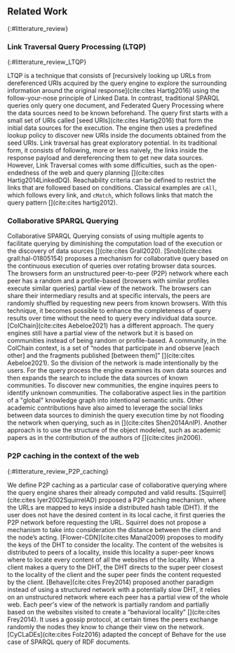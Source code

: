 ## Related Work
{:#litterature_review} 

### Link Traversal Query Processing (LTQP)
{:#litterature_review_LTQP} 

LTQP is a technique that consists of [recursively looking up URLs from dereferenced URIs acquired by the query engine
to explore the surrounding information around the original response](cite:cites Hartig2016) using the follow-your-nose
principle of Linked Data. 
In contrast, traditional SPARQL queries only query one document,
and Federated Query Processing where the data sources need to be known beforehand. 
The query first starts with a small set of URIs called [seed URIs](cite:cites Hartig2016) that form
the initial data sources for the execution.
The engine then uses a predefined lookup policy to discover new URIs inside the documents obtained from the seed URIs.
Link traversal has great exploratory potential.
In its traditional form, it consists of following,
more or less naively, the links inside the response payload and dereferencing them to get new data sources.
However, Link Traversal comes with some difficulties,
such as the open-endedness of the web and query planning [](cite:cites Hartig2014LinkedDQ). 
Reachability criteria can be defined to restrict the links that are followed based on conditions.
Classical examples are `cAll`, which follows every link, and `cMatch`, which follows links that match the query pattern [](cite:cites hartig2012).


### Collaborative SPARQL Querying

Collaborative SPARQL Querying consists of using multiple agents to facilitate querying by
diminishing the computation load of the execution or the discovery of data sources [](cite:cites Grall2020). 
[Snob](cite:cites grall:hal-01805154) proposes a mechanism for collaborative query based
on the continuous execution of queries over rotating browser data sources. 
The browsers form an unstructured peer-to-peer (P2P) network where each peer has
a random and a profile-based (browsers with similar profiles execute similar queries) partial view of the network.
The browsers can share their intermediary results and at specific intervals,
the peers are randomly shuffled by requesting new peers from known browsers.
With this technique,
it becomes possible to enhance the completeness of query results over time without the need to query every individual data source.
[ColChain](cite:cites Aebeloe2021) has a different approach. 
The query engines still have a partial view of the network but it is based on communities instead of being random or profile-based.
A community, in the ColChain context, is a set of
<q>nodes that participate in and observe [each other] and the fragments published [between them]</q> [](cite:cites Aebeloe2021).
So the division of the network is made intentionally by the users.
For the query process the engine examines its own data sources and then expands the search to include the data sources of known communities.
To discover new communities, the engine inquires peers to identify unknown communities.
The collaborative aspect lies in the partition of a "global" knowledge graph into intentional semantic units.
Other academic contributions have also aimed to leverage the social links between data sources to diminish the query execution time by not flooding the network when querying, such as in
[](cite:cites Shen2014AnIP).
Another approach is to use the structure of the object modeled,
such as academic papers as in the contribution of the authors of [](cite:cites jin2006).



### P2P caching in the context of the web
{:#litterature_review_P2P_caching} 

We define P2P caching as a particular case of collaborative querying 
where the query engine shares their already computed and valid results.
[Squirrel](cite:cites Iyer2002SquirrelAD) proposed a P2P caching mechanism,
where the URLs are mapped to keys inside a distributed hash table (DHT).
If the user does not have the desired content in its local cache,
it first queries the P2P network before requesting the URL.
Squirrel does not propose a mechanism to take into consideration the distance between the client and the node’s acting.
[Flower-CDN](cite:cites Manal2009) proposes to modify the keys of the DHT to consider the locality.
The content of the websites is distributed to peers of a locality,
inside this locality a super-peer knows where to locate every content of all the websites of the locality.
When a client makes a query to the DHT,
the DHT directs to the super peer closest to the locality of the client and 
the super peer finds the content requested by the client.
[Behave](cite:cites Frey2014) proposed another paradigm instead of using a structured network with a potentially slow DHT,
it relies on an unstructured network where each peer has a partial view of the whole web.
Each peer's view of the network is partially random and partially based on the websites visited to create a 
<q>behavioral locality</q> [](cite:cites Frey2014).
It uses a gossip protocol, at certain times the peers exchange randomly the nodes they know to change their view on the network.
[CyCLaDEs](cite:cites Folz2016) adapted the concept of Behave for the use case of SPARQL query of RDF documents.
